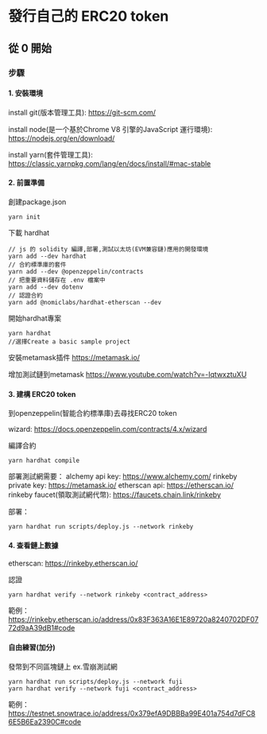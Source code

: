 # 發行自己的 ERC20 token

## 從 0 開始
### 步驟

#### 1. 安裝環境
install git(版本管理工具): https://git-scm.com/

install node(是一个基於Chrome V8 引擎的JavaScript 運行環境): https://nodejs.org/en/download/

install yarn(套件管理工具): https://classic.yarnpkg.com/lang/en/docs/install/#mac-stable

#### 2. 前置準備
創建package.json
```
yarn init
```
下載 hardhat
```
// js 的 solidity 編譯,部署,測試以太坊(EVM兼容鏈)應用的開發環境
yarn add --dev hardhat
// 合約標準庫的套件
yarn add --dev @openzeppelin/contracts 
// 把重要資料儲存在 .env 檔案中
yarn add --dev dotenv
// 認證合約
yarn add @nomiclabs/hardhat-etherscan --dev
```
開始hardhat專案
```
yarn hardhat
//選擇Create a basic sample project
```

安裝metamask插件
https://metamask.io/

增加測試鏈到metamask
https://www.youtube.com/watch?v=-IqtwxztuXU

#### 3. 建構 ERC20 token
到openzeppelin(智能合約標準庫)去尋找ERC20 token

wizard: https://docs.openzeppelin.com/contracts/4.x/wizard

編譯合約
```
yarn hardhat compile
```

部署測試網需要：
alchemy api key: https://www.alchemy.com/
rinkeby private key: https://metamask.io/
etherscan api: https://etherscan.io/
rinkeby faucet(領取測試網代幣): https://faucets.chain.link/rinkeby

部署：
```
yarn hardhat run scripts/deploy.js --network rinkeby
```

#### 4. 查看鏈上數據
etherscan: https://rinkeby.etherscan.io/

認證
```
yarn hardhat verify --network rinkeby <contract_address> 
```

範例：https://rinkeby.etherscan.io/address/0x83F363A16E1E89720a8240702DF0772d9aA39dB1#code

#### 自由練習(加分)
發幣到不同區塊鏈上 ex.雪崩測試網
```
yarn hardhat run scripts/deploy.js --network fuji
yarn hardhat verify --network fuji <contract_address> 
```
範例：https://testnet.snowtrace.io/address/0x379efA9DBBBa99E401a754d7dFC86E5B6Ea2390C#code
